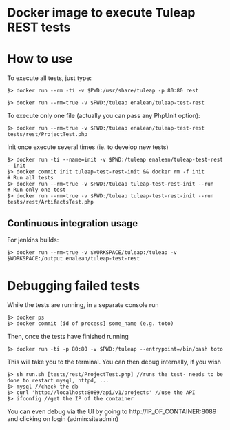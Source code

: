 Docker image to execute Tuleap REST tests
=========================================

How to use
==========

To execute all tests, just type:

    $> docker run --rm -ti -v $PWD:/usr/share/tuleap -p 80:80 rest

    $> docker run --rm=true -v $PWD:/tuleap enalean/tuleap-test-rest

To execute only one file (actually you can pass any PhpUnit option):

    $> docker run --rm=true -v $PWD:/tuleap enalean/tuleap-test-rest tests/rest/ProjectTest.php

Init once execute several times (ie. to develop new tests)

    $> docker run -ti --name=init -v $PWD:/tuleap enalean/tuleap-test-rest --init
    $> docker commit init tuleap-test-rest-init && docker rm -f init
    # Run all tests
    $> docker run --rm=true -v $PWD:/tuleap tuleap-test-rest-init --run
    # Run only one test
    $> docker run --rm=true -v $PWD:/tuleap tuleap-test-rest-init --run tests/rest/ArtifactsTest.php

Continuous integration usage
----------------------------

For jenkins builds:

    $> docker run --rm=true -v $WORKSPACE/tuleap:/tuleap -v $WORKSPACE:/output enalean/tuleap-test-rest
    
Debugging failed tests
======================

While the tests are running, in a separate console run

    $> docker ps
    $> docker commit [id of process] some_name (e.g. toto)
    
Then, once the tests have finished running

    $> docker run -ti -p 80:80 -v $PWD:/tuleap --entrypoint=/bin/bash toto

This will take you to the terminal. You can then debug internally, if you wish

    $> sh run.sh [tests/rest/ProjectTest.php] //runs the test- needs to be done to restart mysql, httpd, ...
    $> mysql //check the db
    $> curl 'http://localhost:8089/api/v1/projects' //use the API
    $> ifconfig //get the IP of the container
    
You can even debug via the UI by going to http://IP_OF_CONTAINER:8089 and clicking on login (admin:siteadmin)
